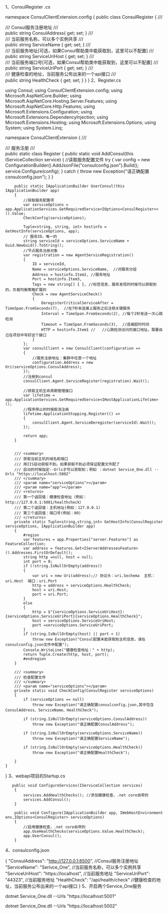 ﻿
1、ConsulRegister .cs

namespace ConsulClientExtension.config
{
    public class ConsulRegister
    {
        /// <summary>
        /// Consul服务注册地址
        /// </summary>
        public string ConsulAddress{ get; set; }
        /// <summary>
        /// 当前服务名称，可以多个实例共享
        /// </summary>
        public string ServiceName { get; set; }
        /// <summary>
        /// 当前服务地址[可选，如果Consul帮助类中能获取到，这里可以不配置]
        /// </summary>
        public string ServiceUriHost { get; set; }
        /// <summary>
        /// 当前服务端口号[可选，如果Consul帮助类中能获取到，这里可以不配置]
        /// </summary>
        public string ServiceUriPort { get; set; }
        /// <summary>
        /// 健康检查的地址，当前服务公布出来的一个api接口
        /// </summary>
        public string HealthCheck { get; set; }
    }
}
2、Register.cs

using Consul;
using ConsulClientExtension.config;
using Microsoft.AspNetCore.Builder;
using Microsoft.AspNetCore.Hosting.Server.Features;
using Microsoft.AspNetCore.Http.Features;
using Microsoft.Extensions.Configuration;
using Microsoft.Extensions.DependencyInjection;
using Microsoft.Extensions.Hosting;
using Microsoft.Extensions.Options;
using System;
using System.Linq;
 
namespace ConsulClientExtension
{
    /// <summary>
    /// 服务注册
    /// </summary>
    public static class Register
    {
        public static void AddConsul(this IServiceCollection service)
        {
            //读取服务配置文件
            try
            {
                var config = new ConfigurationBuilder().AddJsonFile("consulconfig.json").Build();
                service.Configure<ConsulRegister>(config);
            }
            catch
            {
                throw new Exception("请正确配置consulconfig.json");
            }
        }
 
        public static IApplicationBuilder UserConsul(this IApplicationBuilder app)
        {
            //获取服务配置项
            var serviceOptions = app.ApplicationServices.GetRequiredService<IOptions<ConsulRegister>>().Value;
            CheckConfig(serviceOptions);
 
            Tuple<string, string, int> hostinfo = GetHostInfo(serviceOptions, app);
            // 服务ID，唯一的
            string serviceId = serviceOptions.ServiceName + Guid.NewGuid().ToString();
            //节点服务注册对象
            var registration = new AgentServiceRegistration()
            {
                ID = serviceId,
                Name = serviceOptions.ServiceName,  //对服务分组
                Address = hostinfo.Item2, //服务地址
                Port = hostinfo.Item3, 
                Tags = new string[] { }, //标签信息，服务发现的时候可以获取到的，负载均衡策略扩展的
                Check = new AgentServiceCheck()
                {
                    DeregisterCriticalServiceAfter = TimeSpan.FromSeconds(7),  //在7秒未连接上服务之后注销关键服务
                    Interval = TimeSpan.FromSeconds(2), //每个2秒发送一次心跳检测
                    Timeout = TimeSpan.FromSeconds(3),  //连接超时时间
                    HTTP = hostinfo.Item1 //   //心跳检测访问的接口地址，需要自己在项目中写好这个接口
                }
            };
            var consulClient = new ConsulClient(configuration =>
            {
                //服务注册地址：集群中任意一个地址
                configuration.Address = new Uri(serviceOptions.ConsulAddress);
            });
            //注册到consul
            consulClient.Agent.ServiceRegister(registration).Wait();
 
            //获取主机生命周期管理接口
            var lifetime = app.ApplicationServices.GetRequiredService<IHostApplicationLifetime>();
            //程序停止的时候取消注册
            lifetime.ApplicationStopping.Register(() =>
            {
                consulClient.Agent.ServiceDeregister(serviceId).Wait();
            });
 
            return app;
        }
 
 
        /// <summary>
        /// 获取当前主机的域名和端口
        /// 用IIS启动获取不到。如果获取不到必须保证配置文件配了
        /// 启动的时候指定--Urls才可以获取到；例如 ：dotnet Service_One.dll --Urls "https://localhost:5002"
        /// </summary>
        /// <param name="serviceOptions"></param>
        /// <param name="app"></param>
        /// <returns>
        /// 第一个返回值：健康检查地址（例如：http://127.0.0.1:5001/healthcheck）
        /// 第二个返回值：主机地址(例如：127.0.0.1)
        /// 第三个返回值：端口号(例如：80)
        /// </returns>
        private static Tuple<string,string,int> GetHostInfo(ConsulRegister serviceOptions, IApplicationBuilder app)
        {
            #region 
            var features = app.Properties["server.Features"] as FeatureCollection;
            var address = features.Get<IServerAddressesFeature>().Addresses.FirstOrDefault();
            string http =null, host = null;
            int port = 0;
            if (!string.IsNullOrEmpty(address))
            {
                var uri = new Uri(address);// 协议头：uri.Sechema  主机：uri.Host  端口：uri.Port 
                http = address + serviceOptions.HealthCheck;
                host = uri.Host;
                port = uri.Port;
            }
            else
            {
                http = $"{serviceOptions.ServiceUriHost}:{serviceOptions.ServiceUriPort}{serviceOptions.HealthCheck}";
                host = serviceOptions.ServiceUriHost;
                port =serviceOptions.ServiceUriPort;
            }
            if (string.IsNullOrEmpty(host) || port < 1)
                throw new Exception("Consul配置未能获取到主机信息，请在consulconfig.json文件中配置");
            Console.WriteLine("健康检查地址：" + http);
            return Tuple.Create(http, host, port);
            #endregion
        }
 
        /// <summary>
        /// 检查配置文件
        /// </summary>
        /// <param name="serviceOptions"></param>
        private static void CheckConfig(ConsulRegister serviceOptions)
        {
            if (serviceOptions == null)
                throw new Exception("请正确配置consulconfig.json,其中包含ConsulAddress、ServiceName、HealthCheck");
 
            if (string.IsNullOrEmpty(serviceOptions.ConsulAddress))
                throw new Exception("请正确配置ConsulAddress");
 
            if (string.IsNullOrEmpty(serviceOptions.ServiceName))
                throw new Exception("请正确配置ServiceName");
 
            if (string.IsNullOrEmpty(serviceOptions.HealthCheck))
                throw new Exception("请正确配置HealthCheck");
 
        }
    }
}
3、webapi项目的Startup.cs

       public void ConfigureServices(IServiceCollection services)
        {
            services.AddHealthChecks(); //添加健康检查，.net core自带的
            services.AddConsul();
        }
 
        public void Configure(IApplicationBuilder app, IWebHostEnvironment env,IOptions<ConsulRegister> serviceOptions)
        {   
            //启用健康检查，.net core自带的
            app.UseHealthChecks(serviceOptions.Value.HealthCheck);
            app.UserConsul();
        }
4、consulconfig.json

{
  "ConsulAddress": "http://127.0.0.1:8500", //Consul服务注册地址
  "ServiceName": "Serivce_One", //当前服务名称，可以多个实例共享
  "ServiceUriHost": "https://localhost", //当前服务地址
  "ServiceUriPort": "44323", //当前服务地址
  "HealthCheck": "/api/health/check" //健康检查的地址，当前服务公布出来的一个api接口
}
5、开启两个Service_One服务

dotnet Service_One.dll --Urls "https://localhost:5001"

dotnet Service_One.dll --Urls "https://localhost:5002"
